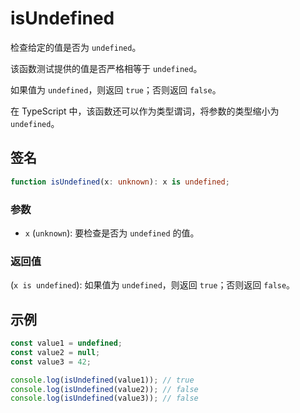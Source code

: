 # isUndefined

检查给定的值是否为 `undefined`。

该函数测试提供的值是否严格相等于 `undefined`。

如果值为 `undefined`，则返回 `true`；否则返回 `false`。

在 TypeScript 中，该函数还可以作为类型谓词，将参数的类型缩小为 `undefined`。

## 签名

```typescript
function isUndefined(x: unknown): x is undefined;
```

### 参数

- `x` (`unknown`): 要检查是否为 `undefined` 的值。

### 返回值

(`x is undefined`): 如果值为 `undefined`，则返回 `true`；否则返回 `false`。

## 示例

```typescript
const value1 = undefined;
const value2 = null;
const value3 = 42;

console.log(isUndefined(value1)); // true
console.log(isUndefined(value2)); // false
console.log(isUndefined(value3)); // false
```
